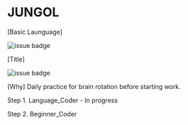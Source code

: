 # JUNGOL

[Basic Launguage]

![issue badge](https://img.shields.io/badge/Language-C%2B%2B-red?style=flat&logo=cplusplus)

[Title]

![issue badge](https://img.shields.io/badge/LeetCode-algorithm-critical?style=flat&logo=LeetCode&logoColor=FFFFFF)

[Why]
Daily practice for brain rotation before starting work.

Step 1. Language_Coder - In progress

Step 2. Beginner_Coder
